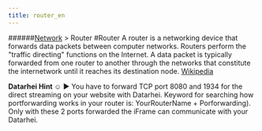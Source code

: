 ```yaml
---
title: router_en
---
```

######[Network](/restreamer/wiki/networktechnology_en.html) > Router
#Router
A router is a networking device that forwards data packets between computer networks. Routers perform the "traffic directing" functions on the Internet. A data packet is typically forwarded from one router to another through the networks that constitute the internetwork until it reaches its destination node. <a href="https://en.wikipedia.org/wiki/Router_(computing)" target="_blank">Wikipedia</a>  

**Datarhei Hint ☺** ► You have to forward TCP port 8080 and 1934 for the direct streaming on your website with Datarhei. Keyword for searching how portforwarding works in your router is: YourRouterName + Porforwarding). Only with these 2 ports forwarded  the iFrame can communicate with your Datarhei.